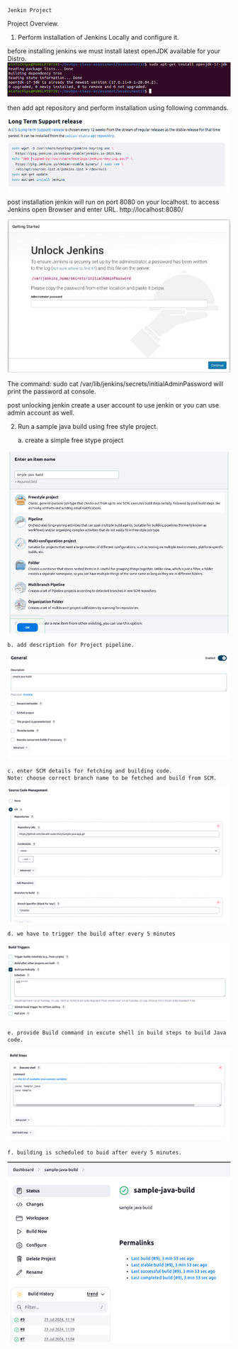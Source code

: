                                                                                     Jenkin Project
Project Overview.

1. Perform installation of Jenkins Locally and configure it.

before installing jenkins we must install latest openJDK available for your Distro.
![alt text](img/image.png)

then add apt repository and perform installation using following commands.

![alt text](img/image-1.png)

post installation jenkin will run on port 8080 on your localhost.
to access Jenkins open Browser and enter URL. http://localhost:8080/

![alt text](img/image-2.png)

The command: sudo cat /var/lib/jenkins/secrets/initialAdminPassword will print the password at console.

post unlocking jenkin create a user account to use jenkin or you can use admin account as well.

2. Run a sample java build using free style project.

    a. create a simple free stype project 

![alt text](img/image-%203.png)

    b. add description for Project pipeline.
![alt text](img/image-4.png)

    c. enter SCM details for fetching and building code.
    Note: choose correct branch name to be fetched and build from SCM.

![alt text](img/image-5.png)

    d. we have to trigger the build after every 5 minutes

![alt text](img/image-6.png)

    e. provide Build command in excute shell in build steps to build Java code.

![alt text](img/image-8.png)
    
    
    f. building is scheduled to buid after every 5 minutes.

![alt text](img/image-7.png)